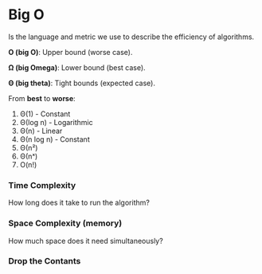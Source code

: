 # **Big O**

Is the language and metric we use to describe the efficiency of algorithms.

**O (big O)**: Upper bound (worse case).

**Ω (big Omega)**: Lower bound (best case).

**Θ (big theta)**: Tight bounds (expected case).

From **best** to **worse**:
1. Θ(1) - Constant
2. Θ(log n) - Logarithmic
3. Θ(n) - Linear
4. Θ(n log n) - Constant
5. Θ(n²)
6. Θ(nˣ)
7. O(n!)

### **Time Complexity**
How long does it take to run the algorithm?

### **Space Complexity (memory)**
How much space does it need simultaneously?

### Drop the Contants
